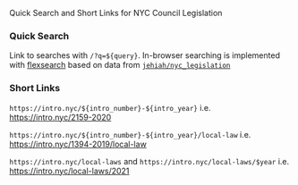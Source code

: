 
Quick Search and Short Links for NYC Council Legislation

### Quick Search

Link to searches with `/?q=${query}`. In-browser searching is implemented with [flexsearch](https://github.com/nextapps-de/flexsearch) based on data from [`jehiah/nyc_legislation`](https://github.com/jehiah/nyc_legislation)

### Short Links

`https://intro.nyc/${intro_number}-${intro_year}`
i.e. https://intro.nyc/2159-2020

`https://intro.nyc/${intro_number}-${intro_year}/local-law`
i.e. https://intro.nyc/1394-2019/local-law

`https://intro.nyc/local-laws` and `https://intro.nyc/local-laws/$year`
i.e. https://intro.nyc/local-laws/2021
